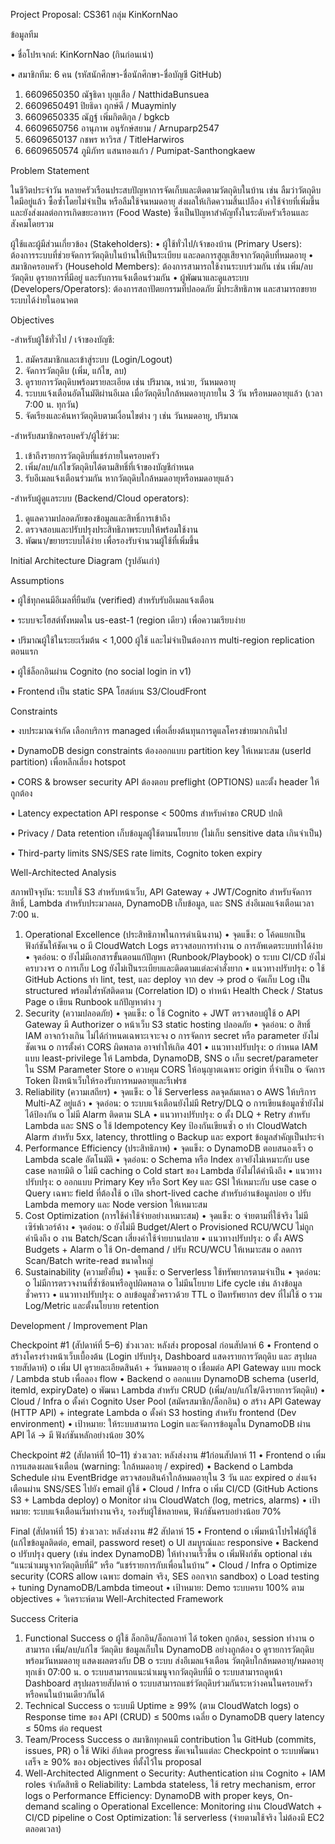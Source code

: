 Project Proposal: CS361 กลุ่ม KinKornNao

ข้อมูลทีม

•	ชื่อโปรเจกต์: KinKornNao (กินก่อนเน่า)

•	สมาชิกทีม: 6 คน (รหัสนักศึกษา-ชื่อนักศึกษา-ชื่อบัญชี GitHub)

1.	6609650350 ณัฐธิดา บุญเสือ / NatthidaBunsuea
2.	6609650491 ปิยธิดา ฤกษ์ดี /  Muayminly
3.	6609650335 ณัฏฐ์ เพิ่มกิตติกุล / bgkcb
4.	6609650756 อานุภาพ อนุรักษ์สยาม /  Arnuparp2547
5.	6609650137 กชพร หาวิรส / TitleHarwiros
6.	6609650574 ภูมิภัทร แสนทองแก้ว / Pumipat-Santhongkaew


Problem Statement

ในชีวิตประจำวัน หลายครัวเรือนประสบปัญหาการจัดเก็บและติดตามวัตถุดิบในบ้าน เช่น ลืมว่าวัตถุดิบใดมีอยู่แล้ว ซื้อซ้ำโดยไม่จำเป็น หรือลืมใช้จนหมดอายุ ส่งผลให้เกิดความสิ้นเปลือง ค่าใช้จ่ายที่เพิ่มขึ้น และยังส่งผลต่อการเกิดขยะอาหาร (Food Waste) ซึ่งเป็นปัญหาสำคัญทั้งในระดับครัวเรือนและสังคมโดยรวม

ผู้ใช้และผู้มีส่วนเกี่ยวข้อง (Stakeholders):
•	ผู้ใช้ทั่วไป/เจ้าของบ้าน (Primary Users): ต้องการระบบที่ช่วยจัดการวัตถุดิบในบ้านให้เป็นระเบียบ และลดการสูญเสียจากวัตถุดิบที่หมดอายุ
•	สมาชิกครอบครัว (Household Members): ต้องการสามารถใช้งานระบบร่วมกัน เช่น เพิ่ม/ลบวัตถุดิบ ดูรายการที่มีอยู่ และรับการแจ้งเตือนร่วมกัน
•	ผู้พัฒนาและดูแลระบบ (Developers/Operators): ต้องการสถาปัตยกรรมที่ปลอดภัย มีประสิทธิภาพ และสามารถขยายระบบได้ง่ายในอนาคต

Objectives

-สำหรับผู้ใช้ทั่วไป / เจ้าของบัญชี:
1.	สมัครสมาชิกและเข้าสู่ระบบ (Login/Logout)
2.	จัดการวัตถุดิบ (เพิ่ม, แก้ไข, ลบ)
3.	ดูรายการวัตถุดิบพร้อมรายละเอียด เช่น ปริมาณ, หน่วย, วันหมดอายุ
4.	ระบบแจ้งเตือนอัตโนมัติผ่านอีเมล เมื่อวัตถุดิบใกล้หมดอายุภายใน 3 วัน หรือหมดอายุแล้ว (เวลา 7:00 น. ทุกวัน)
5.	จัดเรียงและค้นหาวัตถุดิบตามเงื่อนไขต่าง ๆ เช่น วันหมดอายุ, ปริมาณ
   
-สำหรับสมาชิกครอบครัว/ผู้ใช้ร่วม:
1.	เข้าถึงรายการวัตถุดิบที่แชร์ภายในครอบครัว
2.	เพิ่ม/ลบ/แก้ไขวัตถุดิบได้ตามสิทธิ์ที่เจ้าของบัญชีกำหนด
3.	รับอีเมลแจ้งเตือนร่วมกัน หากวัตถุดิบใกล้หมดอายุหรือหมดอายุแล้ว

-สำหรับผู้ดูแลระบบ (Backend/Cloud operators):
1.	ดูแลความปลอดภัยของข้อมูลและสิทธิ์การเข้าถึง
2.	ตรวจสอบและปรับปรุงประสิทธิภาพระบบให้พร้อมใช้งาน
3.	พัฒนา/ขยายระบบได้ง่าย เพื่อรองรับจำนวนผู้ใช้ที่เพิ่มขึ้น

Initial Architecture Diagram (รูปอันเก่า)

Assumptions

•	ผู้ใช้ทุกคนมีอีเมลที่ยืนยัน (verified) สำหรับรับอีเมลแจ้งเตือน

•	ระบบจะโฮสต์ทั้งหมดใน us-east-1 (region เดียว) เพื่อความเรียบง่าย

•	ปริมาณผู้ใช้ในระยะเริ่มต้น < 1,000 ผู้ใช้ และไม่จำเป็นต้องการ multi-region replication ตอนแรก

•	ผู้ใช้ล็อกอินผ่าน Cognito (no social login in v1)

•	Frontend เป็น static SPA โฮสต์บน S3/CloudFront

Constraints

•	งบประมาณจำกัด เลือกบริการ managed เพื่อเลี่ยงต้นทุนการดูแลโครงข่ายมากเกินไป

•	DynamoDB design constraints  ต้องออกแบบ partition key ให้เหมาะสม (userId partition) เพื่อหลีกเลี่ยง hotspot

•	CORS & browser security API ต้องตอบ preflight (OPTIONS) และตั้ง header ให้ถูกต้อง

•	Latency expectation API response < 500ms สำหรับคำขอ CRUD ปกติ

•	Privacy / Data retention เก็บข้อมูลผู้ใช้ตามนโยบาย (ไม่เก็บ sensitive data เกินจำเป็น)

•	Third-party limits SNS/SES rate limits, Cognito token expiry

Well-Architected Analysis 

สภาพปัจจุบัน: ระบบใช้ S3 สำหรับหน้าเว็บ, API Gateway + JWT/Cognito สำหรับจัดการสิทธิ์, Lambda สำหรับประมวลผล, DynamoDB เก็บข้อมูล, และ SNS ส่งอีเมลแจ้งเตือนเวลา 7:00 น.

1) Operational Excellence (ประสิทธิภาพในการดำเนินงาน)
•	จุดแข็ง:
o	โค้ดแยกเป็นฟังก์ชันให้ชัดเจน
o	มี CloudWatch Logs ตรวจสอบการทำงาน
o	การอัพเดตระบบทำได้ง่าย
•	จุดอ่อน:
o	ยังไม่มีเอกสารขั้นตอนแก้ปัญหา (Runbook/Playbook)
o	ระบบ CI/CD ยังไม่ครบวงจร
o	การเก็บ Log ยังไม่เป็นระเบียบและติดตามแต่ละคำสั่งยาก
•	แนวทางปรับปรุง:
o	ใช้ GitHub Actions ทำ lint, test, และ deploy จาก dev → prod
o	จัดเก็บ Log เป็น structured พร้อมใส่รหัสติดตาม (Correlation ID)
o	ทำหน้า Health Check / Status Page
o	เขียน Runbook แก้ปัญหาต่าง ๆ
2) Security (ความปลอดภัย)
•	จุดแข็ง:
o	ใช้ Cognito + JWT ตรวจสอบผู้ใช้
o	API Gateway มี Authorizer
o	หน้าเว็บ S3 static hosting ปลอดภัย
•	จุดอ่อน:
o	สิทธิ์ IAM อาจกว้างเกิน ไม่ได้กำหนดเฉพาะเจาะจง
o	การจัดการ secret หรือ parameter ยังไม่ชัดเจน
o	การตั้งค่า CORS ผิดพลาด อาจทำให้เกิด 401
•	แนวทางปรับปรุง:
o	กำหนด IAM แบบ least-privilege ให้ Lambda, DynamoDB, SNS
o	เก็บ secret/parameter ใน SSM Parameter Store
o	ควบคุม CORS ให้อนุญาตเฉพาะ origin ที่จำเป็น
o	จัดการ Token ฝั่งหน้าเว็บให้รองรับการหมดอายุและรีเฟรช
3) Reliability (ความเสถียร)
•	จุดแข็ง:
o	ใช้ Serverless ลดจุดล้มเหลว
o	AWS ให้บริการ Multi-AZ อยู่แล้ว
•	จุดอ่อน:
o	ระบบแจ้งเตือนยังไม่มี Retry/DLQ
o	การเขียนข้อมูลซ้ำยังไม่ได้ป้องกัน
o	ไม่มี Alarm ติดตาม SLA
•	แนวทางปรับปรุง:
o	ตั้ง DLQ + Retry สำหรับ Lambda และ SNS
o	ใช้ Idempotency Key ป้องกันเขียนซ้ำ
o	ทำ CloudWatch Alarm สำหรับ 5xx, latency, throttling
o	Backup และ export ข้อมูลสำคัญเป็นประจำ
4) Performance Efficiency (ประสิทธิภาพ)
•	จุดแข็ง:
o	DynamoDB ตอบสนองเร็ว
o	Lambda scale อัตโนมัติ
•	จุดอ่อน:
o	Schema หรือ Index อาจยังไม่เหมาะกับ use case หลายมิติ
o	ไม่มี caching
o	Cold start ของ Lambda ยังไม่ได้คำนึงถึง
•	แนวทางปรับปรุง:
o	ออกแบบ Primary Key หรือ Sort Key และ GSI ให้เหมาะกับ use case
o	Query เฉพาะ field ที่ต้องใช้
o	เปิด short-lived cache สำหรับอ่านข้อมูลบ่อย
o	ปรับ Lambda memory และ Node version ให้เหมาะสม
5) Cost Optimization (การใช้ค่าใช้จ่ายอย่างเหมาะสม)
•	จุดแข็ง:
o	จ่ายตามที่ใช้จริง ไม่มีเซิร์ฟเวอร์ค้าง
•	จุดอ่อน:
o	ยังไม่มี Budget/Alert
o	Provisioned RCU/WCU ไม่ถูกคำนึงถึง
o	งาน Batch/Scan เสี่ยงค่าใช้จ่ายบานปลาย
•	แนวทางปรับปรุง:
o	ตั้ง AWS Budgets + Alarm
o	ใช้ On-demand / ปรับ RCU/WCU ให้เหมาะสม
o	ลดการ Scan/Batch write-read ขนาดใหญ่
6) Sustainability (ความยั่งยืน)
•	จุดแข็ง:
o	Serverless ใช้ทรัพยากรตามจำเป็น
•	จุดอ่อน:
o	ไม่มีการตรวจงานที่ซ้ำซ้อนหรือลูปผิดพลาด
o	ไม่มีนโยบาย Life cycle เช่น ล้างข้อมูลชั่วคราว
•	แนวทางปรับปรุง:
o	ลบข้อมูลชั่วคราวด้วย TTL
o	ปิดทรัพยากร dev ที่ไม่ใช้
o	รวม Log/Metric และตั้งนโยบาย retention

Development / Improvement Plan

Checkpoint #1 (สัปดาห์ที่ 5–6)
ช่วงเวลา: หลังส่ง proposal ก่อนสัปดาห์ 6
•	Frontend
o	สร้างโครงร่างหน้าเว็บเบื้องต้น (Login ปรับปรุง, Dashboard แสดงรายการวัตถุดิบ และ สรุปผลรายสัปดาห์)
o	เพิ่ม UI ดูรายละเอียดสินค้า + วันหมดอายุ
o	เชื่อมต่อ API Gateway แบบ mock / Lambda stub เพื่อลอง flow
•	Backend
o	ออกแบบ DynamoDB schema (userId, itemId, expiryDate)
o	พัฒนา Lambda สำหรับ CRUD (เพิ่ม/ลบ/แก้ไข/ดึงรายการวัตถุดิบ)
•	Cloud / Infra
o	ตั้งค่า Cognito User Pool (สมัครสมาชิก/ล็อกอิน)
o	สร้าง API Gateway (HTTP API) + integrate Lambda
o	ตั้งค่า S3 hosting สำหรับ frontend (Dev environment)
•	เป้าหมาย: ให้ระบบสามารถ Login และจัดการข้อมูลใน DynamoDB ผ่าน API ได้ → มี ฟังก์ชันหลักอย่างน้อย 30%

Checkpoint #2 (สัปดาห์ที่ 10–11)
ช่วงเวลา: หลังส่งงาน #1ก่อนสัปดาห์ 11
•	Frontend
o	เพิ่มการแสดงผลแจ้งเตือน (warning: ใกล้หมดอายุ / expired)
•	Backend
o	Lambda Schedule ผ่าน EventBridge ตรวจสอบสินค้าใกล้หมดอายุใน 3 วัน และ expired
o	ส่งแจ้งเตือนผ่าน SNS/SES ไปยัง email ผู้ใช้
•	Cloud / Infra
o	เพิ่ม CI/CD (GitHub Actions S3 + Lambda deploy)
o	Monitor ผ่าน CloudWatch (log, metrics, alarms)
•	เป้าหมาย: ระบบแจ้งเตือนเริ่มทำงานจริง, รองรับผู้ใช้หลายคน, ฟังก์ชันครบอย่างน้อย 70%

Final (สัปดาห์ที่ 15)
ช่วงเวลา: หลังส่งงาน #2 สัปดาห์ 15
•	Frontend
o	เพิ่มหน้าโปรไฟล์ผู้ใช้ (แก้ไขข้อมูลติดต่อ, email, password reset)
o	UI สมบูรณ์และ responsive
•	Backend
o	ปรับปรุง query (เช่น index DynamoDB) ให้ทำงานเร็วขึ้น
o	เพิ่มฟังก์ชัน optional เช่น “แนะนำเมนูจากวัตถุดิบที่มี” หรือ “แชร์รายการกับเพื่อนในบ้าน”
•	Cloud / Infra
o	Optimize security (CORS allow เฉพาะ domain จริง, SES ออกจาก sandbox)
o	Load testing + tuning DynamoDB/Lambda timeout
•	เป้าหมาย: Demo ระบบครบ 100% ตาม objectives + วิเคราะห์ตาม Well-Architected Framework

Success Criteria
1.	Functional Success
o	ผู้ใช้ ล็อกอิน/ล็อกเอาท์ ได้ token ถูกต้อง, session ทำงาน
o	สามารถ เพิ่ม/ลบ/แก้ไข วัตถุดิบ ข้อมูลเก็บใน DynamoDB อย่างถูกต้อง
o	ดูรายการวัตถุดิบ พร้อมวันหมดอายุ แสดงผลตรงกับ DB
o	ระบบ ส่งอีเมลแจ้งเตือน วัตถุดิบใกล้หมดอายุ/หมดอายุทุกเช้า 07:00 น.
o	ระบบสามารถแนะนำเมนูจากวัตถุดิบที่มี
o	ระบบสามารถดูหน้า Dashboard สรุปผลรายสัปดาห์
o	ระบบสามารถแชร์วัตถุดิบร่วมกันระหว่างคนในครอบครัวหรือคนในบ้านเดียวกันได้
2.	Technical Success
o	ระบบมี Uptime ≥ 99% (ตาม CloudWatch logs)
o	Response time ของ API (CRUD) ≤ 500ms เฉลี่ย
o	DynamoDB query latency ≤ 50ms ต่อ request
3.	Team/Process Success
o	สมาชิกทุกคนมี contribution ใน GitHub (commits, issues, PR)
o	ใช้ Wiki อัปเดต progress ชัดเจนในแต่ละ Checkpoint
o	ระบบพัฒนาเสร็จ ≥ 90% ของ objectives ที่ตั้งไว้ใน proposal
4.	Well-Architected Alignment
o	Security: Authentication ผ่าน Cognito + IAM roles จำกัดสิทธิ
o	Reliability: Lambda stateless, ใช้ retry mechanism, error logs
o	Performance Efficiency: DynamoDB with proper keys, On-demand scaling
o	Operational Excellence: Monitoring ผ่าน CloudWatch + CI/CD pipeline
o	Cost Optimization: ใช้ serverless (จ่ายตามใช้จริง ไม่ต้องมี EC2 ตลอดเวลา)
